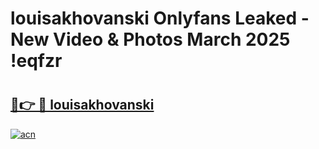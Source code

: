 # louisakhovanski Onlyfans Leaked - New Video & Photos March 2025 !eqfzr

# <h2><a href="https://8b0el4.iuczelnia.edu.pl?title=louisakhovanski&ref=eqfzr">🔗👉 🔴 louisakhovanski</a></h2>

[![acn](https://github.com/user-attachments/assets/0f9c940e-d8b0-45ae-aac7-cd30a18b3e1c)](https://8b0el4.iuczelnia.edu.pl?title=louisakhovanski&ref=eqfzr)

